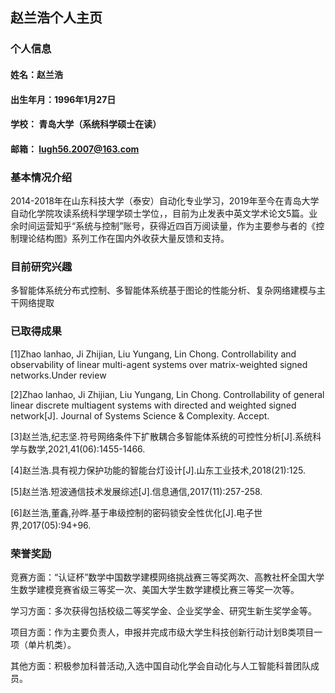 ## 赵兰浩个人主页
### 个人信息
#### 姓名：赵兰浩
#### 出生年月：1996年1月27日
#### 学校： 青岛大学（系统科学硕士在读）
#### 邮箱： lugh56.2007@163.com
### 基本情况介绍
2014-2018年在山东科技大学（泰安）自动化专业学习，2019年至今在青岛大学自动化学院攻读系统科学理学硕士学位，，目前为止发表中英文学术论文5篇。业余时间运营知乎“系统与控制”账号，获得近四百万阅读量，作为主要参与者的《控制理论结构图》系列工作在国内外收获大量反馈和支持。
### 目前研究兴趣
多智能体系统分布式控制、多智能体系统基于图论的性能分析、复杂网络建模与主干网络提取
### 已取得成果
[1]Zhao lanhao, Ji Zhijian, Liu Yungang, Lin Chong. Controllability and observability of linear multi-agent systems over matrix-weighted signed networks.Under review

[2]Zhao lanhao, Ji Zhijian, Liu Yungang, Lin Chong. Controllability of general linear discrete multiagent systems with directed and weighted signed network[J]. Journal of Systems Science & Complexity. Accept.

[3]赵兰浩,纪志坚.符号网络条件下扩散耦合多智能体系统的可控性分析[J].系统科学与数学,2021,41(06):1455-1466.

[4]赵兰浩.具有视力保护功能的智能台灯设计[J].山东工业技术,2018(21):125.

[5]赵兰浩.短波通信技术发展综述[J].信息通信,2017(11):257-258.

[6]赵兰浩,董鑫,孙晔.基于串级控制的密码锁安全性优化[J].电子世界,2017(05):94+96.

### 荣誉奖励
竞赛方面：“认证杯”数学中国数学建模网络挑战赛三等奖两次、高教社杯全国大学生数学建模竞赛省级三等奖一次、美国大学生数学建模比赛三等奖一次等。

学习方面：多次获得包括校级二等奖学金、企业奖学金、研究生新生奖学金等。

项目方面：作为主要负责人，申报并完成市级大学生科技创新行动计划B类项目一项（单片机类）。

其他方面：积极参加科普活动,入选中国自动化学会自动化与人工智能科普团队成员。
